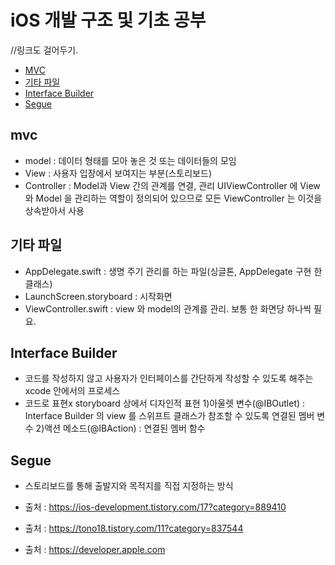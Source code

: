 # iOS 개발 구조 및 기초 공부
//링크도 걸어두기.

- [MVC](#MVC)
- [기타 파일](#기타-파일)
- [Interface Builder](#Interface-Builder)
- [Segue](#Segue)

## mvc
- model : 데이터 형태를 모아 놓은 것 또는 데이터들의 모임
- View : 사용자 입장에서 보여지는 부분(스토리보드)
- Controller : Model과 View 간의 관계를 연결, 관리
UIViewController 에 View와 Model 을 관리하는 역할이 정의되어 있으므로 모든 ViewController 는 이것을 상속받아서 사용

## 기타 파일
- AppDelegate.swift : 생명 주기 관리를 하는 파일(싱글톤, AppDelegate 구현 한 클래스)
- LaunchScreen.storyboard : 시작화면
- ViewController.swift : view 와 model의 관계를 관리. 보통 한 화면당 하나씩 필요.

## Interface Builder
- 코드를 작성하지 않고 사용자가 인터페이스를 간단하게 작성할 수 있도록 해주는 xcode 안에서의 프로세스
- 코드로 표현x storyboard 상에서 디자인적 표현
1)아울렛 변수(@IBOutlet) : Interface Builder 의 view 를 스위프트 클래스가 참조할 수 있도록 연결된 멤버 변수
2)액션 메소드(@IBAction) : 연결된 멤버 함수

## Segue
- 스토리보드를 통해 출발지와 목적지를 직접 지정하는 방식


- 출처 : https://ios-development.tistory.com/17?category=889410
- 출처 : https://tono18.tistory.com/11?category=837544
- 출처 : https://developer.apple.com
